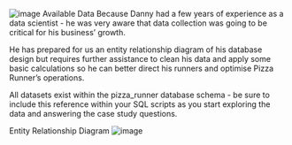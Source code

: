 ![image](https://github.com/Minakshi85/Pizza-Runner---SQL-Case-Study/assets/58382167/9fa1f008-e33d-4f57-9c10-3ff13bbde8a0)
Available Data
Because Danny had a few years of experience as a data scientist - he was very aware that data collection was going to be critical for his business’ growth.

He has prepared for us an entity relationship diagram of his database design but requires further assistance to clean his data and apply some basic calculations so he can better direct his runners and optimise Pizza Runner’s operations.

All datasets exist within the pizza_runner database schema - be sure to include this reference within your SQL scripts as you start exploring the data and answering the case study questions.

Entity Relationship Diagram
![image](https://github.com/Minakshi85/Pizza-Runner---SQL-Case-Study/assets/58382167/d6d3537e-1112-4fdd-a9ce-0de90d039da6)
